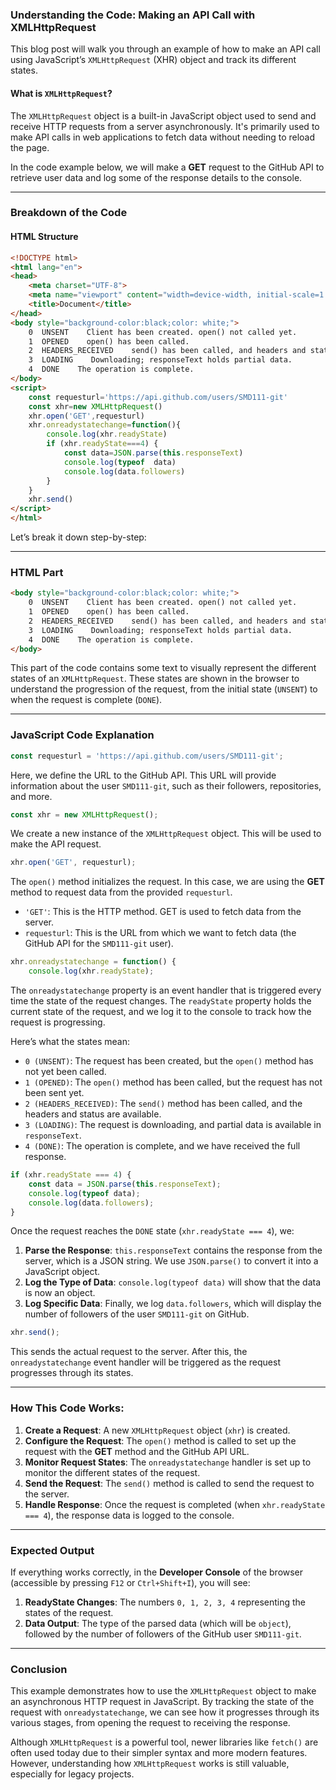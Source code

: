 ### Understanding the Code: Making an API Call with XMLHttpRequest

This blog post will walk you through an example of how to make an API call using JavaScript’s `XMLHttpRequest` (XHR) object and track its different states.

#### What is `XMLHttpRequest`?

The `XMLHttpRequest` object is a built-in JavaScript object used to send and receive HTTP requests from a server asynchronously. It's primarily used to make API calls in web applications to fetch data without needing to reload the page.

In the code example below, we will make a **GET** request to the GitHub API to retrieve user data and log some of the response details to the console.

---

### Breakdown of the Code

#### HTML Structure

```html
<!DOCTYPE html>
<html lang="en">
<head>
    <meta charset="UTF-8">
    <meta name="viewport" content="width=device-width, initial-scale=1.0">
    <title>Document</title>
</head>
<body style="background-color:black;color: white;">
    0  UNSENT    Client has been created. open() not called yet.
    1  OPENED    open() has been called.
    2  HEADERS_RECEIVED    send() has been called, and headers and status are available.
    3  LOADING    Downloading; responseText holds partial data.
    4  DONE    The operation is complete.
</body>
<script>
    const requesturl='https://api.github.com/users/SMD111-git'
    const xhr=new XMLHttpRequest()
    xhr.open('GET',requesturl)
    xhr.onreadystatechange=function(){
        console.log(xhr.readyState)
        if (xhr.readyState===4) {
            const data=JSON.parse(this.responseText)
            console.log(typeof  data)
            console.log(data.followers)
        }
    }
    xhr.send()
</script>
</html>
```

Let’s break it down step-by-step:

---

### **HTML Part**

```html
<body style="background-color:black;color: white;">
    0  UNSENT    Client has been created. open() not called yet.
    1  OPENED    open() has been called.
    2  HEADERS_RECEIVED    send() has been called, and headers and status are available.
    3  LOADING    Downloading; responseText holds partial data.
    4  DONE    The operation is complete.
</body>
```

This part of the code contains some text to visually represent the different states of an `XMLHttpRequest`. These states are shown in the browser to understand the progression of the request, from the initial state (`UNSENT`) to when the request is complete (`DONE`).

---

### **JavaScript Code Explanation**

```javascript
const requesturl = 'https://api.github.com/users/SMD111-git';
```

Here, we define the URL to the GitHub API. This URL will provide information about the user `SMD111-git`, such as their followers, repositories, and more.

```javascript
const xhr = new XMLHttpRequest();
```

We create a new instance of the `XMLHttpRequest` object. This will be used to make the API request.

```javascript
xhr.open('GET', requesturl);
```

The `open()` method initializes the request. In this case, we are using the **GET** method to request data from the provided `requesturl`.

- `'GET'`: This is the HTTP method. GET is used to fetch data from the server.
- `requesturl`: This is the URL from which we want to fetch data (the GitHub API for the `SMD111-git` user).

```javascript
xhr.onreadystatechange = function() {
    console.log(xhr.readyState);
```

The `onreadystatechange` property is an event handler that is triggered every time the state of the request changes. The `readyState` property holds the current state of the request, and we log it to the console to track how the request is progressing.

Here’s what the states mean:

- `0 (UNSENT)`: The request has been created, but the `open()` method has not yet been called.
- `1 (OPENED)`: The `open()` method has been called, but the request has not been sent yet.
- `2 (HEADERS_RECEIVED)`: The `send()` method has been called, and the headers and status are available.
- `3 (LOADING)`: The request is downloading, and partial data is available in `responseText`.
- `4 (DONE)`: The operation is complete, and we have received the full response.

```javascript
if (xhr.readyState === 4) {
    const data = JSON.parse(this.responseText);
    console.log(typeof data);
    console.log(data.followers);
}
```

Once the request reaches the `DONE` state (`xhr.readyState === 4`), we:

1. **Parse the Response**: `this.responseText` contains the response from the server, which is a JSON string. We use `JSON.parse()` to convert it into a JavaScript object.
2. **Log the Type of Data**: `console.log(typeof data)` will show that the data is now an object.
3. **Log Specific Data**: Finally, we log `data.followers`, which will display the number of followers of the user `SMD111-git` on GitHub.

```javascript
xhr.send();
```

This sends the actual request to the server. After this, the `onreadystatechange` event handler will be triggered as the request progresses through its states.

---

### **How This Code Works:**

1. **Create a Request**: A new `XMLHttpRequest` object (`xhr`) is created.
2. **Configure the Request**: The `open()` method is called to set up the request with the **GET** method and the GitHub API URL.
3. **Monitor Request States**: The `onreadystatechange` handler is set up to monitor the different states of the request.
4. **Send the Request**: The `send()` method is called to send the request to the server.
5. **Handle Response**: Once the request is completed (when `xhr.readyState === 4`), the response data is logged to the console.

---

### **Expected Output**

If everything works correctly, in the **Developer Console** of the browser (accessible by pressing `F12` or `Ctrl+Shift+I`), you will see:

1. **ReadyState Changes**: The numbers `0, 1, 2, 3, 4` representing the states of the request.
2. **Data Output**: The type of the parsed data (which will be `object`), followed by the number of followers of the GitHub user `SMD111-git`.

---

### **Conclusion**

This example demonstrates how to use the `XMLHttpRequest` object to make an asynchronous HTTP request in JavaScript. By tracking the state of the request with `onreadystatechange`, we can see how it progresses through its various stages, from opening the request to receiving the response.

Although `XMLHttpRequest` is a powerful tool, newer libraries like `fetch()` are often used today due to their simpler syntax and more modern features. However, understanding how `XMLHttpRequest` works is still valuable, especially for legacy projects.

